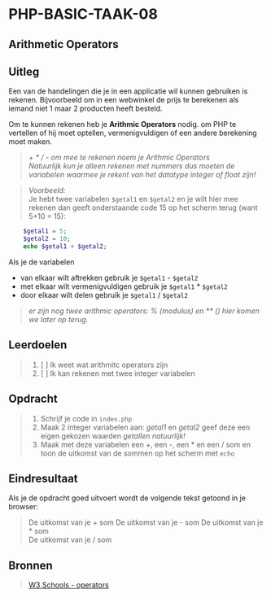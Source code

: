 # PHP-BASIC-TAAK-08
## Arithmetic Operators
## Uitleg
Een van de handelingen die je in een applicatie wil kunnen gebruiken is rekenen. Bijvoorbeeld om in een webwinkel de prijs te berekenen als iemand niet 1 maar 2 producten heeft besteld.
>
Om te kunnen rekenen heb je **Arithmic Operators** nodig. om PHP te vertellen of hij moet optellen, vermenigvuldigen of een andere berekening moet maken.
>
>_+  *  /  -  om mee te rekenen noem je Arithmic Operators_  
>_Natuurlijk kun je alleen rekenen met nummers dus moeten de variabelen waarmee je rekent van het datatype integer of float zijn!_

>_Voorbeeld:_  
>Je hebt twee variabelen `$getal1` en `$getal2` en je wilt hier mee rekenen dan geeft onderstaande code 15 op het scherm terug (want 5+10 = 15):
```php
    $getal1 = 5;
    $getal2 = 10;
    echo $getal1 + $getal2;
```
Als je de variabelen 
* van elkaar wilt aftrekken gebruik je `$getal1` - `$getal2`
* met elkaar wilt vermenigvuldigen gebruik je `$getal1` * `$getal2`
* door elkaar wilt delen gebruik je `$getal1` / `$getal2`

>_er zijn nog twee arithmic operators: % (modulus) en ** () hier komen we later op terug._

>
## Leerdoelen
>1. [ ] Ik weet wat arithmitc operators zijn
>2. [ ] Ik kan rekenen met twee integer variabelen

## Opdracht
>1. Schrijf je code in `index.php`
>2. Maak 2 integer variabelen aan: _getal1_ en _getal2_ geef deze een eigen gekozen waarden _getallen natuurlijk!_
>3. Maak met deze variabelen een +, een -, een * en een / som en toon de uitkomst van de sommen op het scherm met `echo`

## Eindresultaat
Als je de opdracht goed uitvoert wordt de volgende tekst getoond in je browser: 
>De uitkomst van je + som
>De uitkomst van je - som
>De uitkomst van je * som  
>De uitkomst van je / som

## Bronnen
>[W3 Schools - operators](https://www.w3schools.com/php/php_operators.asp)